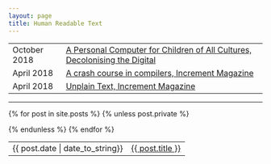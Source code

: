 ```yaml
---
layout: page
title: Human Readable Text
---
```


<table class="blog">

<tr>
  <td class="date">October 2018</td>
  <td class="title"><a href="http://ojs.decolonising.digital/index.php/decolonising_digital/article/view/PersonalComputer">A Personal Computer for Children of All Cultures, Decolonising the Digital</a></td>
</tr>
<tr>
  <td class="date">April 2018</td>
  <td class="title"><a href="https://increment.com/programming-languages/crash-course-in-compilers/">A crash course in compilers, Increment Magazine</a></td>
</tr>
<tr>
  <td class="date">April 2018</td>
  <td class="title"><a href="https://increment.com/programming-languages/unplain-text-primer-on-non-latin/">Unplain Text, Increment Magazine</a></td>
</tr>

</table>

---

<table class="blog">

{% for post in site.posts %}
{% unless post.private %}
  <tr>
    <td class="date">{{ post.date | date_to_string}}</td>
<td class="title"><a href="{{ site.url }}{{ post.url }}">{{ post.title }}</a></td>
  </tr>
{% endunless %}
{% endfor %}
</table>